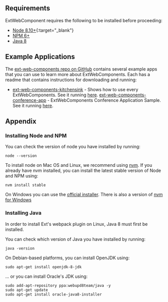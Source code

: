 
## Requirements

ExtWebComponent requires the following to be installed before proceeding:

* [Node 8.10+](#getting_started_-_installing_node_and_npm){:target="_blank"}
* [NPM 6+](#getting_started_-_installing_node_and_npm)
* [Java 8](#getting_started_-_installing_java)

## Example Applications

The [ext-web-components repo on GitHub](https://github.com/sencha/ext-web-components) contains several example apps that you can use to learn more about ExtWebComponents.  Each has a readme that contains instructions for downloading and running:

* [ext-web-components-kitchensink](https://github.com/sencha/ext-web-components/tree/ext-components-7.0.x/packages/ext-web-components-kitchensink) - Shows how to use every ExtWebComponents. See it running [here](https://examples.sencha.com/ExtWebComponents/7.0.0/kitchensink/).
[ext-web-components-conference-app](https://github.com/sencha/ext-web-components/tree/ext-components-7.0.x/packages/ext-web-components-conference-app) - ExtWebComponents Conference Application Sample. See it running [here](https://examples.sencha.com/ExtWebComponents/7.0.0/conference-app/#Schedule).

## Appendix

### Installing Node and NPM

You can check the version of node you have installed by running:

```
node --version
```

 To install node on Mac OS and Linux, we recommend using [nvm](https://github.com/creationix/nvm#installation).  If you already have nvm installed, you can install the latest stable version of Node and NPM using:

 ```
 nvm install stable
 ```

 On Windows you can use the [official installer](https://nodejs.org/en/download/).  There is also a version of [nvm for Windows](https://github.com/coreybutler/nvm-windows)

### Installing Java

In order to install Ext's webpack plugin on Linux, Java 8 must first be installed.

You can check which version of Java you have installed by running:

```
java -version
```

On Debian-based platforms, you can install OpenJDK using:

```
sudo apt-get install openjdk-8-jdk
```

... or you can install Oracle's JDK using:

```
sudo add-apt-repository ppa:webupd8team/java -y
sudo apt-get update
sudo apt-get install oracle-java8-installer
```
